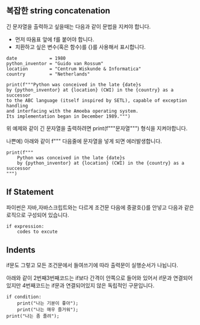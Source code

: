## 복잡한 string concatenation

긴 문자열을 출력하고 싶을때는 다음과 같이 문법을 지켜야 합니다.
- 먼저 따옴표 앞에 f를 붙어야 합니다.
- 치환하고 싶은 변수(혹은 함수)를 {}를 사용해서 표시합니다.

```
date            = 1980
python_inventor = "Guido van Rossum"
location        = "Centrum Wiskunde & Informatica"
country         = "Netherlands"
 
print(f"""Python was conceived in the late {date}s 
by {python_inventor} at {location} (CWI) in the {country} as a successor 
to the ABC language (itself inspired by SETL), capable of exception handling 
and interfacing with the Amoeba operating system. 
Its implementation began in December 1989.""")
```

위 예제와 같이 긴 문자열을 출력하려면 print(f"""문자열""") 형식을 지켜야합니다.

나쁜예) 아래와 같이 f""" 다음줄에 문자열을 넣게 되면 에러발생합니다.
```
print(f"""
    Python was conceived in the late {date}s 
    by {python_inventor} at {location} (CWI) in the {country} as a successor 
""")
```

## If Statement

파이썬은 자바,자바스크립트와는 다르게 조건문 다음에 중괄호{}를 안넣고 다음과 같은 로직으로 구성되어 있습니다.
```
if expression:
    codes to excute
```

## Indents

if문도 그렇고 모든 조건문에서 들여쓰기에 따라 출력문이 실행순서가 나뉩니다.

아래와 같이 2번째3번째코드는 if보다 간격이 안쪽으로 들어와 있어서 if문과 연결되어 있지만 4번째코드는 if문과 연결되어있지 않은 독립적인 구문입니다.
```
if condition:
    print("나는 기분이 좋아");
    print("나는 매우 즐거워");
print("나는 좀 졸려");
```

